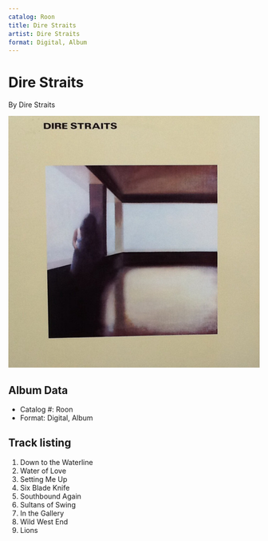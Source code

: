 ```yaml
---
catalog: Roon
title: Dire Straits
artist: Dire Straits
format: Digital, Album
---
```


# Dire Straits

By Dire Straits

![](../../assets/albumcovers/Dire_Straits-Dire_Straits.png)

## Album Data

- Catalog #: Roon
- Format: Digital, Album


## Track listing


1. Down to the Waterline
2. Water of Love
3. Setting Me Up
4. Six Blade Knife
5. Southbound Again
6. Sultans of Swing
7. In the Gallery
8. Wild West End
9. Lions

